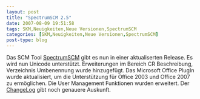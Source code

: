 ```yaml
---
layout: post
title: "SpectrumSCM 2.5"
date: 2007-08-09 19:51:58
tags: SKM,Neuigkeiten,Neue Versionen,SpectrumSCM
categories: [SKM,Neuigkeiten,Neue Versionen,SpectrumSCM]
post-type: blog
---
```

Das SCM Tool <a href="http://www.spectrumscm.com/">SpectrumSCM</a> gibt es nun in einer aktualiserten Release. Es wird nun Unicode unterstützt. Erweiterungen im Bereich CR Beschreibung, Verzeichnis Umbenennung wurde hinzugefügt. Das Microsoft Office PlugIn wurde aktualisiert, um die Unterstützung für Office 2003 und Office 2007 zu ermöglichen. Die User Management Funktionen wurden erweitert. Der <a href="http://www.spectrumscm.com/SpectrumSCM2_5_Press_release.pdf">ChangeLog</a> gibt noch genauere Auskunft.
